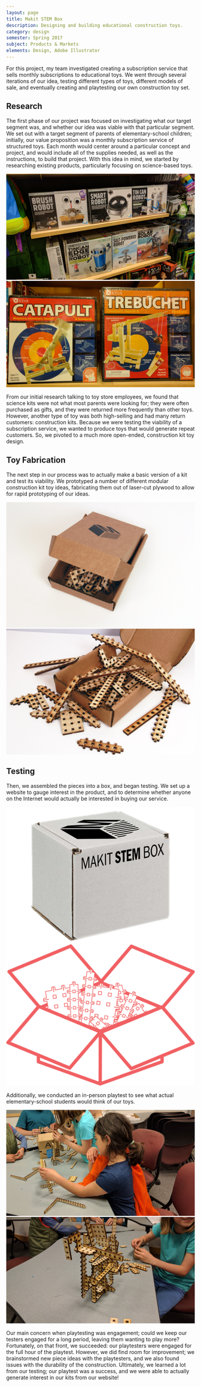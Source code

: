 ```yaml
---
layout: page
title: Makit STEM Box
description: Designing and building educational construction toys.
category: design
semester: Spring 2017
subject: Products & Markets
elements: Design, Adobe Illustrator
---
```


For this project, my team investigated creating a subscription service that sells monthly subscriptions to educational toys. We went through several iterations of our idea, testing different types of toys, different models of sale, and eventually creating and playtesting our own construction toy set.

## Research

The first phase of our project was focused on investigating what our target segment was, and whether our idea was viable with that particular segment. We set out with a target segment of parents of elementary-school children; initially, our value proposition was a monthly subscription service of structured toys. Each month would center around a particular concept and project, and would include all of the supplies needed, as well as the instructions, to build that project. With this idea in mind, we started by researching existing products, particularly focusing on science-based toys.

<div class = "row uniform">
  <div class = "6u">
    <span class = "image fit">
      <img src="images/makit1.jpg">
    </span>
  </div>
  <div class = "6u">
    <span class = "image fit">
      <img src="images/makit2.jpg">
    </span>
  </div>
</div>

From our initial research talking to toy store employees, we found that science kits were not what most parents were looking for; they were often purchased as gifts, and they were returned more frequently than other toys. However, another type of toy was both high-selling and had many return customers: construction kits. Because we were testing the viability of a subscription service, we wanted to produce toys that would generate repeat customers. So, we pivoted to a much more open-ended, construction kit toy design.

## Toy Fabrication

The next step in our process was to actually make a basic version of a kit and test its viability. We prototyped a number of different modular construction kit toy ideas, fabricating them out of laser-cut plywood to allow for rapid prototyping of our ideas.

<div class = "row uniform">
  <div class = "6u">
    <span class = "image fit">
      <img src="images/makit3.jpg">
    </span>
  </div>
  <div class = "6u">
    <span class = "image fit">
      <img src="images/makit4.jpg">
    </span>
  </div>
</div>

## Testing

Then, we assembled the pieces into a box, and began testing. We set up a website to gauge interest in the product, and to determine whether anyone on the Internet would actually be interested in buying our service.


<div class = "row uniform">
  <div class = "6u">
    <span class = "image fit">
      <img src="images/makit5.jpg">
    </span>
  </div>
  <div class = "6u">
    <span class = "image fit">
      <img src="images/makit6.png">
    </span>
  </div>
</div>


Additionally, we conducted an in-person playtest to see what actual elementary-school students would think of our toys.

<div class = "row uniform">
  <div class = "6u">
    <span class = "image fit">
      <img src="images/makit7.jpg">
    </span>
  </div>
  <div class = "6u">
    <span class = "image fit">
      <img src="images/makit8.jpg">
    </span>
  </div>
</div>

Our main concern when playtesting was engagement; could we keep our testers engaged for a long period, leaving them wanting to play more? Fortunately, on that front, we succeeded: our playtesters were engaged for the full hour of the playtest. However, we did find room for improvement; we brainstormed new piece ideas with the playtesters, and we also found issues with the durability of the construction. Ultimately, we learned a lot from our testing; our playtest was a success, and we were able to actually generate interest in our kits from our website!
